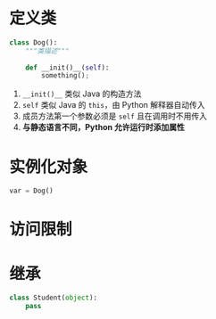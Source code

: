 # 定义类

```python
class Dog():
	"""类描述"""
	
	def __init()__(self):
		something();
```

1. `__init()__` 类似 Java 的构造方法
2. `self` 类似 Java 的 `this`，由 Python 解释器自动传入
3. 成员方法第一个参数必须是 `self` 且在调用时不用传入
4. **与静态语言不同，Python 允许运行时添加属性**

# 实例化对象

```python
var = Dog()
```

# 访问限制

# 继承

```python
class Student(object):
    pass
```
